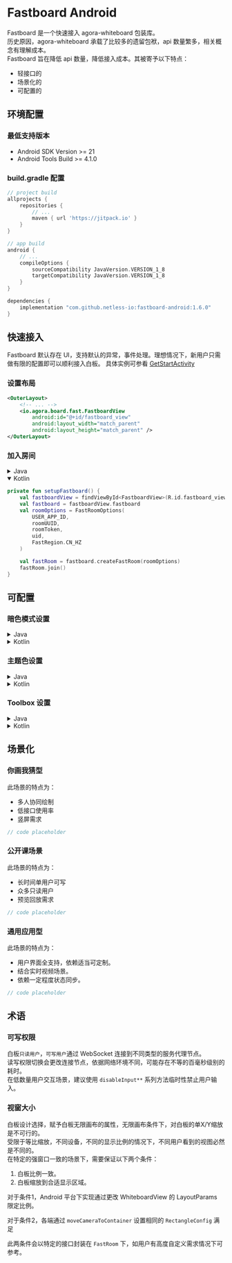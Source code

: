 # Fastboard Android

Fastboard 是一个快速接入 agora-whiteboard 包装库。</br>
历史原因，agora-whiteboard 承载了比较多的遗留包袱，api 数量繁多，相关概念有理解成本。</br>
Fastboard 旨在降低 api 数量，降低接入成本。其被寄予以下特点：</br>

* 轻接口的
* 场景化的
* 可配置的

## 环境配置
### 最低支持版本
- Android SDK Version >= 21
- Android Tools Build >= 4.1.0


### build.gradle 配置

```groovy
// project build
allprojects {
    repositories {
        // ...
        maven { url 'https://jitpack.io' }
    }
}

// app build
android {
    // ...
    compileOptions {
        sourceCompatibility JavaVersion.VERSION_1_8
        targetCompatibility JavaVersion.VERSION_1_8
    }
}

dependencies {
    implementation "com.github.netless-io:fastboard-android:1.6.0"
}
```
## 快速接入

Fastboard 默认存在 UI，支持默认的异常，事件处理。理想情况下，新用户只需做有限的配置即可以顺利接入白板。
具体实例可参看 [GetStartActivity](app/src/main/java/io/agora/board/fast/sample/cases/GetStartActivity.java)

### 设置布局
```xml
<OuterLayout>
    <!-- ... -->
    <io.agora.board.fast.FastboardView
        android:id="@+id/fastboard_view"
        android:layout_width="match_parent"
        android:layout_height="match_parent" />
</OuterLayout>
```
### 加入房间
<details>
    <summary>Java</summary>

```java
private void setupFastboard() {
    FastboardView fastboardView = findViewById(R.id.fastboard_view);
    Fastboard fastboard = fastboardView.getFastboard();

    FastRoomOptions roomOptions = new FastRoomOptions(
        USER_APP_ID,
        roomUUID,
        roomToken,
        uid,
        FastRegion.CN_HZ
    );
    
    FastRoom fastRoom = fastboard.createFastRoom(roomOptions);
    fastRoom.join();
}
```

</details>

<details open>
    <summary>Kotlin</summary>

```kotlin
private fun setupFastboard() {
    val fastboardView = findViewById<FastboardView>(R.id.fastboard_view)
    val fastboard = fastboardView.fastboard
    val roomOptions = FastRoomOptions(
        USER_APP_ID,
        roomUUID,
        roomToken,
        uid,
        FastRegion.CN_HZ
    )

    val fastRoom = fastboard.createFastRoom(roomOptions)
    fastRoom.join()
}
```

</details>

## 可配置
### 暗色模式设置

<details>
    <summary>Java</summary>

```java
private void updateDarkMode(boolean darkMode) {
    FastStyle fastStyle = fastRoom.getFastStyle();
    fastStyle.setDarkMode(darkMode);
    fastRoom.setFastStyle(fastStyle);
}
```

</details>

<details>
    <summary>Kotlin</summary>

```kotlin
private fun updateDarkMode(darkMode: Boolean) {
    val fastStyle: FastStyle = fastRoom.fastStyle.apply {
        isDarkMode = darkMode
    }
    fastRoom.fastStyle = fastStyle
}
```

</details>

### 主题色设置

<details>
    <summary>Java</summary>

```java
private void updateMainColor(@ColorInt int color) {
    FastStyle fastStyle = fastRoom.getFastStyle();
    fastStyle.setMainColor(color);
    fastRoom.setFastStyle(fastStyle);
}
```

</details>

<details>
    <summary>Kotlin</summary>

```kotlin
private fun updateMainColor(@ColorInt color: Int) {
    val fastRoom = FastRoom();
    val fastStyle: FastStyle = fastRoom.fastStyle.apply {
        mainColor = color
    }
    fastRoom.fastStyle = fastStyle
}
```

</details>

### Toolbox 设置

<details>
    <summary>Java</summary>

```java
public static void configToolBox() {
    // config ToolsExpandAppliances
    ArrayList<List<FastAppliance>> expandAppliances = new ArrayList<>();
    expandAppliances.add(Arrays.asList(FastAppliance.CLICKER));
    expandAppliances.add(Arrays.asList(FastAppliance.SELECTOR));
    expandAppliances.add(Arrays.asList(FastAppliance.PENCIL));
    // hide text appliance
    expandAppliances.add(Arrays.asList(FastAppliance.TEXT));
    expandAppliances.add(Arrays.asList(FastAppliance.ERASER));
    expandAppliances.add(Arrays.asList(
            FastAppliance.STRAIGHT,
            FastAppliance.ARROW,
            FastAppliance.RECTANGLE,
            FastAppliance.ELLIPSE,
            FastAppliance.PENTAGRAM,
            FastAppliance.RHOMBUS,
            FastAppliance.BUBBLE,
            FastAppliance.TRIANGLE
    ));
    // hide clear appliance
    // expandAppliances.add(Arrays.asList(FastAppliance.OTHER_CLEAR));
    FastUiSettings.setToolsExpandAppliances(expandAppliances);

    // config ToolsCollapseAppliances
    ArrayList<FastAppliance> collapseAppliances = new ArrayList<>();
    collapseAppliances.add(FastAppliance.PENCIL);
    collapseAppliances.add(FastAppliance.ERASER);
    collapseAppliances.add(FastAppliance.ARROW);
    collapseAppliances.add(FastAppliance.SELECTOR);
    collapseAppliances.add(FastAppliance.TEXT);
    collapseAppliances.add(FastAppliance.OTHER_CLEAR);
    FastUiSettings.setToolsCollapseAppliances(collapseAppliances);

    // config ToolsColors
    ArrayList<Integer> colors = new ArrayList<>();
    colors.add(Color.parseColor("#EC3455"));
    colors.add(Color.parseColor("#F5AD46"));
    colors.add(Color.parseColor("#68AB5D"));
    colors.add(Color.parseColor("#32C5FF"));
    colors.add(Color.parseColor("#005BF6"));
    colors.add(Color.parseColor("#6236FF"));
    colors.add(Color.parseColor("#9E51B6"));
    colors.add(Color.parseColor("#6D7278"));
    FastUiSettings.setToolsColors(colors);
}
```

</details>

<details>
    <summary>Kotlin</summary>

```kotlin
fun configToolBox(): Unit {
    // config ToolsExpandAppliances
    val expandAppliances = listOf(
        listOf(FastAppliance.CLICKER),
        listOf(FastAppliance.SELECTOR),
        listOf(FastAppliance.PENCIL),
        // hide text appliance
        // listOf(FastAppliance.TEXT),
        listOf(FastAppliance.ERASER),
        listOf(
            FastAppliance.STRAIGHT,
            FastAppliance.ARROW,
            FastAppliance.RECTANGLE,
            FastAppliance.ELLIPSE,
            FastAppliance.PENTAGRAM,
            FastAppliance.RHOMBUS,
            FastAppliance.BUBBLE,
            FastAppliance.TRIANGLE
        ),
        // hide clear appliance
        // listOf(FastAppliance.OTHER_CLEAR),
    )
    FastUiSettings.setToolsExpandAppliances(expandAppliances)

    // config ToolsCollapseAppliances
    val collapseAppliances = listOf(
        FastAppliance.PENCIL,
        FastAppliance.ERASER,
        FastAppliance.ARROW,
        FastAppliance.SELECTOR,
    )
    FastUiSettings.setToolsCollapseAppliances(collapseAppliances)

    // config ToolsColors
    val colors = listOf(
        Color.parseColor("#EC3455"),
        Color.parseColor("#F5AD46"),
        Color.parseColor("#68AB5D"),
        Color.parseColor("#32C5FF"),
        Color.parseColor("#005BF6"),
        Color.parseColor("#6236FF"),
        Color.parseColor("#9E51B6"),
        Color.parseColor("#6D7278"),
    )
    FastUiSettings.setToolsColors(colors)
}
```

</details>

## 场景化

### 你画我猜型

此场景的特点为：

* 多人协同绘制
* 低接口使用率
* 竖屏需求

```java
// code placeholder
```

### 公开课场景

此场景的特点为：

* 长时间单用户可写
* 众多只读用户
* 预览回放需求

```java
// code placeholder
```

### 通用应用型
此场景的特点为：

* 用户界面全支持，依赖适当可定制。
* 结合实时视频场景。
* 依赖一定程度状态同步。

```java
// code placeholder
```

## 术语

### 可写权限

白板`只读用户`，`可写用户`通过 WebSocket 连接到不同类型的服务代理节点。</br>
读写权限切换会更改连接节点，依据网络环境不同，可能存在不等的百毫秒级别的耗时。</br>
在低数量用户交互场景，建议使用 `disableInput**` 系列方法临时性禁止用户输入。

### 视窗大小

白板设计选择，赋予白板无限画布的属性，无限画布条件下，对白板的单X/Y缩放是不可行的。</br>
受限于等比缩放，不同设备，不同的显示比例的情况下，不同用户看到的视图必然是不同的。</br>
在特定的强窗口一致的场景下，需要保证以下两个条件：

1. 白板比例一致。
2. 白板缩放到合适显示区域。

对于条件1，Android 平台下实现通过更改 WhiteboardView 的 LayoutParams 限定比例。

对于条件2，各端通过 `moveCameraToContainer` 设置相同的 `RectangleConfig` 满足

此两条件会以特定的接口封装在 `FastRoom` 下，如用户有高度自定义需求情况下可参考。